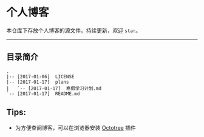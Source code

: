 # 个人博客

本仓库下存放个人博客的源文件。持续更新，欢迎 `star`。

---

## 目录简介

```
.
|-- [2017-01-06]  LICENSE
|-- [2017-01-17]  plans
|   `-- [2017-01-17]  寒假学习计划.md
`-- [2017-01-17]  README.md
```

## Tips:

- 为方便查阅博客，可以在浏览器安装 [Octotree](https://github.com/buunguyen/octotree) 插件
